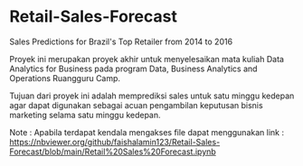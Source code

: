 # Retail-Sales-Forecast
Sales Predictions for Brazil's Top Retailer from 2014 to 2016

Proyek ini merupakan proyek akhir untuk menyelesaikan mata kuliah Data Analytics for Business pada program Data, Business Analytics and Operations Ruangguru Camp. 

Tujuan dari proyek ini adalah memprediksi sales untuk satu minggu kedepan agar dapat digunakan sebagai acuan pengambilan keputusan bisnis marketing selama satu minggu kedepan. 

Note : Apabila terdapat kendala mengakses file dapat menggunakan link : https://nbviewer.org/github/faishalamin123/Retail-Sales-Forecast/blob/main/Retail%20Sales%20Forecast.ipynb

